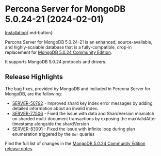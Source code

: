 # Percona Server for MongoDB 5.0.24-21 (2024-02-01)

[Installation](../install/index.md){.md-button}

Percona Server for MongoDB 5.0.24-21 is an enhanced, source-available, and highly-scalable database that is a
fully-compatible, drop-in replacement for [MongoDB 5.0.24 Community Edition](https://www.mongodb.com/docs/manual/release-notes/5.0/#5.0.24---jan-18--2024).

It supports MongoDB 5.0.24 protocols and drivers.

## Release Highlights

The bug fixes, provided by MongoDB and included in Percona Server for MongoDB, are the following:

* [SERVER-50792](https://jira.mongodb.org/browse/SERVER-50792) - Improved shard key index error messages by adding detailed information about an invalid index.
* [SERVER-77506](https://jira.mongodb.org/browse/SERVER-77506) - Fixed the issue with data and ShardVersion mismatch on sharded multi-document transactions by exposing the maxValidAfter timestamp alongside the shardVersion
* [SERVER-83091](https://jira.mongodb.org/browse/SERVER-83091) - Fixed the issue with infinite loop during plan enumeration triggered by the `$or` queries

Find the full list of changes in the [MongoDB 5.0.24 Community Edition release notes](https://www.mongodb.com/docs/manual/release-notes/5.0/#5.0.24---jan-18--2024).



